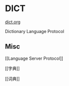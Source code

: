 # DICT



[dict.org](http://dict.org/bin/Dict)

Dictionary Language Protocol

## Misc

[[Language Server Protocol]]

[[字典]]

[[词典]]

